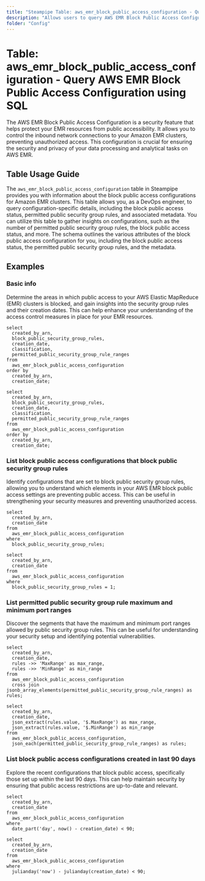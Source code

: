 ```yaml
---
title: "Steampipe Table: aws_emr_block_public_access_configuration - Query AWS EMR Block Public Access Configuration using SQL"
description: "Allows users to query AWS EMR Block Public Access Configuration to retrieve details about the block public access configurations for EMR clusters."
folder: "Config"
---
```


# Table: aws_emr_block_public_access_configuration - Query AWS EMR Block Public Access Configuration using SQL

The AWS EMR Block Public Access Configuration is a security feature that helps protect your EMR resources from public accessibility. It allows you to control the inbound network connections to your Amazon EMR clusters, preventing unauthorized access. This configuration is crucial for ensuring the security and privacy of your data processing and analytical tasks on AWS EMR.

## Table Usage Guide

The `aws_emr_block_public_access_configuration` table in Steampipe provides you with information about the block public access configurations for Amazon EMR clusters. This table allows you, as a DevOps engineer, to query configuration-specific details, including the block public access status, permitted public security group rules, and associated metadata. You can utilize this table to gather insights on configurations, such as the number of permitted public security group rules, the block public access status, and more. The schema outlines the various attributes of the block public access configuration for you, including the block public access status, the permitted public security group rules, and the metadata.

## Examples

### Basic info
Determine the areas in which public access to your AWS Elastic MapReduce (EMR) clusters is blocked, and gain insights into the security group rules and their creation dates. This can help enhance your understanding of the access control measures in place for your EMR resources.

```sql+postgres
select
  created_by_arn,
  block_public_security_group_rules,
  creation_date,
  classification,
  permitted_public_security_group_rule_ranges
from
  aws_emr_block_public_access_configuration
order by
  created_by_arn,
  creation_date;
```

```sql+sqlite
select
  created_by_arn,
  block_public_security_group_rules,
  creation_date,
  classification,
  permitted_public_security_group_rule_ranges
from
  aws_emr_block_public_access_configuration
order by
  created_by_arn,
  creation_date;
```

### List block public access configurations that block public security group rules
Identify configurations that are set to block public security group rules, allowing you to understand which elements in your AWS EMR block public access settings are preventing public access. This can be useful in strengthening your security measures and preventing unauthorized access.

```sql+postgres
select
  created_by_arn,
  creation_date
from
  aws_emr_block_public_access_configuration
where
  block_public_security_group_rules;
```

```sql+sqlite
select
  created_by_arn,
  creation_date
from
  aws_emr_block_public_access_configuration
where
  block_public_security_group_rules = 1;
```

### List permitted public security group rule maximum and minimum port ranges
Discover the segments that have the maximum and minimum port ranges allowed by public security group rules. This can be useful for understanding your security setup and identifying potential vulnerabilities.

```sql+postgres
select
  created_by_arn,
  creation_date,
  rules ->> 'MaxRange' as max_range,
  rules ->> 'MinRange' as min_range
from
  aws_emr_block_public_access_configuration
  cross join jsonb_array_elements(permitted_public_security_group_rule_ranges) as rules;
```

```sql+sqlite
select
  created_by_arn,
  creation_date,
  json_extract(rules.value, '$.MaxRange') as max_range,
  json_extract(rules.value, '$.MinRange') as min_range
from
  aws_emr_block_public_access_configuration,
  json_each(permitted_public_security_group_rule_ranges) as rules;
```

### List block public access configurations created in last 90 days
Explore the recent configurations that block public access, specifically those set up within the last 90 days. This can help maintain security by ensuring that public access restrictions are up-to-date and relevant.

```sql+postgres
select
  created_by_arn,
  creation_date
from
  aws_emr_block_public_access_configuration
where
  date_part('day', now() - creation_date) < 90;
```

```sql+sqlite
select
  created_by_arn,
  creation_date
from
  aws_emr_block_public_access_configuration
where
  julianday('now') - julianday(creation_date) < 90;
```